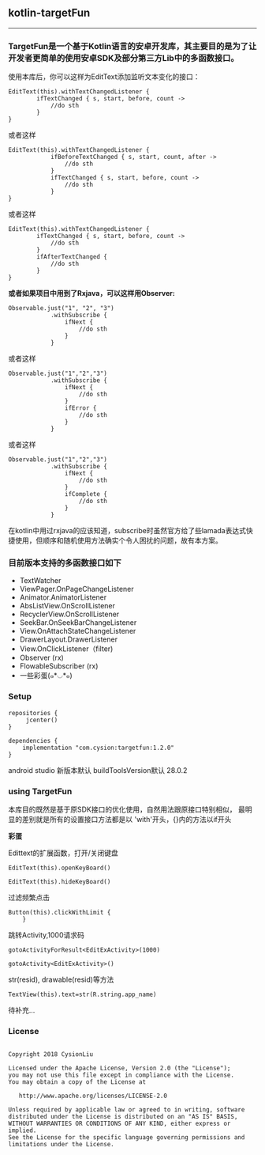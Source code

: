 ## kotlin-targetFun

---

### TargetFun是一个基于Kotlin语言的安卓开发库，其主要目的是为了让开发者更简单的使用安卓SDK及部分第三方Lib中的多函数接口。 


使用本库后，你可以这样为EditText添加监听文本变化的接口：

    EditText(this).withTextChangedListener {
            ifTextChanged { s, start, before, count ->
                //do sth
            }
    }

或者这样

	EditText(this).withTextChangedListener {
                ifBeforeTextChanged { s, start, count, after ->
                    //do sth
                }
                ifTextChanged { s, start, before, count ->
                    //do sth
                }
    }


或者这样

    EditText(this).withTextChangedListener {
            ifTextChanged { s, start, before, count ->
                //do sth
            }
            ifAfterTextChanged {
                //do sth
            }
    }


**或者如果项目中用到了Rxjava，可以这样用Observer:**

	
	Observable.just("1", "2", "3")
                .withSubscribe {
                    ifNext {
                        //do sth
                    }
                }
或者这样

 	Observable.just("1","2","3")
                .withSubscribe {
                    ifNext {
                        //do sth
                    }
                    ifError {
                        //do sth
                    }
                }


或者这样

 	Observable.just("1","2","3")
                .withSubscribe {
                    ifNext {
                        //do sth
                    }
                    ifComplete {
                        //do sth
                    }
                }


在kotlin中用过rxjava的应该知道，subscribe时虽然官方给了些lamada表达式快捷使用，但顺序和随机使用方法确实个令人困扰的问题，故有本方案。


### 目前版本支持的多函数接口如下



- TextWatcher
- ViewPager.OnPageChangeListener
- Animator.AnimatorListener
- AbsListView.OnScrollListener
- RecyclerView.OnScrollListener
- SeekBar.OnSeekBarChangeListener
- View.OnAttachStateChangeListener
- DrawerLayout.DrawerListener
- View.OnClickListener（filter)
- Observer (rx)
- FlowableSubscriber (rx)
- 一些彩蛋(๑*◡*๑)



### Setup



	repositories {
   		 jcenter()
	}

	dependencies {
   	 	implementation "com.cysion:targetfun:1.2.0"
	}

android studio 新版本默认 buildToolsVersion默认 28.0.2

### using TargetFun


本库目的既然是基于原SDK接口的优化使用，自然用法跟原接口特别相似，
最明显的差别就是所有的设置接口方法都是以 'with'开头，{}内的方法以if开头



**彩蛋**



Edittext的扩展函数，打开/关闭键盘

	EditText(this).openKeyBoard()

	EditText(this).hideKeyBoard()

过滤频繁点击

	Button(this).clickWithLimit {
		}

跳转Activity,1000请求码

	gotoActivityForResult<EditExActivity>(1000)

	gotoActivity<EditExActivity>()


str(resid),  drawable(resid)等方法

	TextView(this).text=str(R.string.app_name)



待补充...


### License

```

Copyright 2018 CysionLiu

Licensed under the Apache License, Version 2.0 (the "License");
you may not use this file except in compliance with the License.
You may obtain a copy of the License at

   http://www.apache.org/licenses/LICENSE-2.0

Unless required by applicable law or agreed to in writing, software
distributed under the License is distributed on an "AS IS" BASIS,
WITHOUT WARRANTIES OR CONDITIONS OF ANY KIND, either express or implied.
See the License for the specific language governing permissions and
limitations under the License.
```













